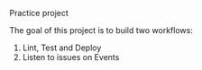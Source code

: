 Practice project

The goal of this project is to build two workflows:
1. Lint, Test and Deploy
2. Listen to issues on Events
